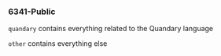 ### 6341-Public

`quandary` contains everything related to the Quandary language

`other` contains everything else
